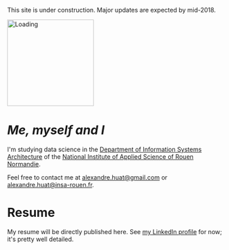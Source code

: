 This site is under construction. Major updates are expected by mid-2018.

<img alt="Loading" src="https://media.giphy.com/media/JxjnBQs18d7wI/giphy.gif" width="200">

# *Me, myself and I*

I'm studying data science in the [Department of Information Systems Architecture](http://asi.insa-rouen.fr/?language=en)
of the [National Institute of Applied Science of Rouen Normandie](http://www.insa-rouen.fr/accueil/index_html/view?set_language=en).

Feel free to contact me at <alexandre.huat@gmail.com> or <alexandre.huat@insa-rouen.fr>.

# Resume

My resume will be directly published here.
See [my LinkedIn profile](https://www.linkedin.com/in/alexandre-huat/?locale=en_US) for now; it's pretty well detailed.
